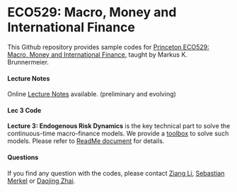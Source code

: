 # ECO529: Macro, Money and International Finance

This Github repository provides sample codes for  [Princeton ECO529: Macro, Money and International Finance](https://scholar.princeton.edu/markus/classes/eco529-financial-and-monetary-economics), taught by Markus K. Brunnermeier.

#### Lecture Notes
Online [Lecture Notes](https://www.dropbox.com/s/z73ys7xpqaxwdua/ECO529_Notes.pdf?dl=0) available.
(preliminary and evolving)

#### Lec 3 Code
**Lecture 3: Endogenous Risk Dynamics** is the key technical part to solve the continuous-time macro-finance models. We provide a [toolbox](https://github.com/daojingzhai/Princeton-ECO529/tree/master/Lec3) to solve such models. Please refer to [ReadMe document](https://github.com/daojingzhai/Princeton-ECO529/blob/master/Lec3/README.pdf) for details.

#### Questions
If you find any question with the codes, please contact [Ziang Li](ziang.li@princeton.edu), [Sebastian Merkel](smerkel@princeton.edu) or [Daojing Zhai](daojing.zhai@gmail.com).

